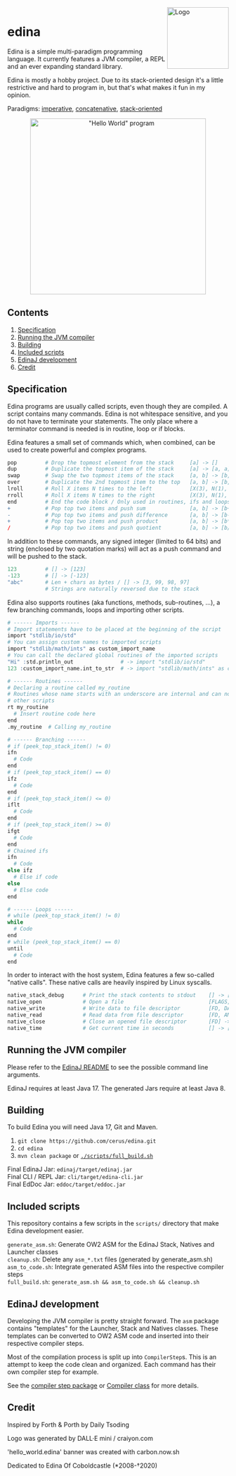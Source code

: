 <img src="https://cerus.dev/img/edina_lang_logo.png" alt="Logo" align="right" width=140 height=140 />
<h1 align="left">edina</h1>

Edina is a simple multi-paradigm programming language. It currently features a JVM compiler, a REPL and an ever expanding
standard library.

Edina is mostly a hobby project. Due to its stack-oriented design it's a little restrictive and hard to program in, but that's what makes it fun in my
opinion.

Paradigms: [imperative](https://en.wikipedia.org/wiki/Imperative_programming), [concatenative](https://en.wikipedia.org/wiki/Concatenative_programming_language), [stack-oriented](https://en.wikipedia.org/wiki/Stack-oriented_programming)

<p align="center">
  <img width="400" src="https://cerus.dev/img/hello_world_edina2.png?" alt="&quot;Hello World&quot; program" />
</p>

## Contents

1. [Specification](#specification)
2. [Running the JVM compiler](#running-the-jvm-compiler)
3. [Building](#building)
4. [Included scripts](#included-scripts)
5. [EdinaJ development](#edinaj-development)
6. [Credit](#credit)

## Specification

Edina programs are usually called scripts, even though they are compiled. A script contains many commands. Edina is not whitespace sensitive, and you
do not have to terminate your statements. The only place where a terminator command is needed is in routine, loop or if blocks.

Edina features a small set of commands which, when combined, can be used to create powerful and complex programs.

```r
pop         # Drop the topmost element from the stack     [a] -> []
dup         # Duplicate the topmost item of the stack     [a] -> [a, a]
swap        # Swap the two topmost items of the stack     [a, b] -> [b, a]
over        # Duplicate the 2nd topmost item to the top   [a, b] -> [b, a, b]
lroll       # Roll X items N times to the left            [X(3), N(1), a, b, c] -> [b, c, a]
rroll       # Roll X items N times to the right           [X(3), N(1), a, b, c] -> [c, a, b]
end         # End the code block / Only used in routines, ifs and loops
+           # Pop top two items and push sum              [a, b] -> [b+a]
-           # Pop top two items and push difference       [a, b] -> [b-a]
+           # Pop top two items and push product          [a, b] -> [b*a]
/           # Pop top two items and push quotient         [a, b] -> [b/a]
```

In addition to these commands, any signed integer (limited to 64 bits) and string (enclosed by two quotation marks) will act as a push command and
will be pushed to the stack.

```r
123         # [] -> [123]
-123        # [] -> [-123]
"abc"       # Len + chars as bytes / [] -> [3, 99, 98, 97]
            # Strings are naturally reversed due to the stack
```

Edina also supports routines (aka functions, methods, sub-routines, ...), a few branching commands, loops and importing other scripts.

```r
# ------ Imports ------
# Import statements have to be placed at the beginning of the script
import "stdlib/io/std"
# You can assign custom names to imported scripts
import "stdlib/math/ints" as custom_import_name
# You can call the declared global routines of the imported scripts
"Hi" :std.println_out               # -> import "stdlib/io/std"
123 :custom_import_name.int_to_str  # -> import "stdlib/math/ints" as custom_import_name

# ------ Routines ------
# Declaring a routine called my_routine
# Routines whose name starts with an underscore are internal and can not be called by
# other scripts
rt my_routine
  # Insert routine code here
end
.my_routine  # Calling my_routine

# ------ Branching ------
# if (peek_top_stack_item() != 0)
ifn
  # Code
end
# if (peek_top_stack_item() == 0)
ifz
  # Code
end
# if (peek_top_stack_item() <= 0)
iflt
  # Code
end
# if (peek_top_stack_item() >= 0)
ifgt
  # Code
end
# Chained ifs
ifn
  # Code
else ifz
  # Else if code
else
  # Else code
end

# ------ Loops ------
# while (peek_top_stack_item() != 0)
while
  # Code
end
# while (peek_top_stack_item() == 0)
until
  # Code
end
```

In order to interact with the host system, Edina features a few so-called "native calls". These native calls are heavily inspired by Linux syscalls.

```r
native_stack_debug      # Print the stack contents to stdout    [] -> []
native_open             # Open a file                           [FLAGS, PATH] -> [FD]
native_write            # Write data to file descriptor         [FD, DATA] -> [RES]
native_read             # Read data from file descriptor        [FD, AMT] -> [RES]
native_close            # Close an opened file descriptor       [FD] -> [RES]
native_time             # Get current time in seconds           [] -> [TIME]
```

## Running the JVM compiler

Please refer to the [EdinaJ README](edinaj/README.md) to see the possible command line arguments.

EdinaJ requires at least Java 17. The generated Jars require at least Java 8.

## Building

To build Edina you will need Java 17, Git and Maven.

1. `git clone https://github.com/cerus/edina.git`
2. `cd edina`
3. `mvn clean package` or [`./scripts/full_build.sh`](#included-scripts)

Final EdinaJ Jar: `edinaj/target/edinaj.jar`\
Final CLI / REPL Jar: `cli/target/edina-cli.jar`\
Final EdDoc Jar: `eddoc/target/eddoc.jar`

## Included scripts

This repository contains a few scripts in the `scripts/` directory that make Edina development easier.

`generate_asm.sh`: Generate OW2 ASM for the EdinaJ Stack, Natives and Launcher classes\
`cleanup.sh`: Delete any `asm_*.txt` files (generated by generate_asm.sh)\
`asm_to_code.sh`: Integrate generated ASM files into the respective compiler steps\
`full_build.sh`: `generate_asm.sh && asm_to_code.sh && cleanup.sh`

## EdinaJ development

Developing the JVM compiler is pretty straight forward. The `asm` package contains "templates" for the Launcher, Stack and Natives classes. These
templates can be converted to OW2 ASM code and inserted into their respective compiler steps.

Most of the compilation process is split up into `CompilerStep`s. This is an attempt to keep the code clean and organized. Each command has their own
compiler step for example.

See the [compiler step package](edinaj/src/main/java/dev/cerus/edina/edinaj/compiler/step)
or [Compiler class](edinaj/src/main/java/dev/cerus/edina/edinaj/compiler/Compiler.java) for more details.

## Credit

Inspired by Forth & Porth by Daily Tsoding

Logo was generated by DALL·E mini / craiyon.com

'hello_world.edina' banner was created with carbon.now.sh

Dedicated to Edina Of Coboldcastle (*2008-†2020)